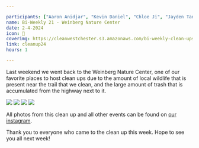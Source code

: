 ```yaml
---

participants: ["Aaron Anidjar", "Kevin Daniel", "Chloe Ji", "Jayden Tang", "Rick Yang", "Bryan Chung"]
name: Bi-Weekly 21 - Weinberg Nature Center
date: 2-4-2024
icon: 🌳
coverimg: https://cleanwestchester.s3.amazonaws.com/bi-weekly-clean-ups/clean-up-25/cleanup24-5.jpg
link: cleanup24
hours: 1

---
```


Last weekend we went back to the Weinberg Nature Center, one of our favorite places to host clean ups due to the amount of local wildlife that is present near the trail that we clean, and the large amount of trash that is accumulated from the highway next to it.

![](https://cleanwestchester.s3.amazonaws.com/bi-weekly-clean-ups/clean-up-25/cleanup24-4.jpg)
![](https://cleanwestchester.s3.amazonaws.com/bi-weekly-clean-ups/clean-up-25/cleanup24-1.jpg)
![](https://cleanwestchester.s3.amazonaws.com/bi-weekly-clean-ups/clean-up-25/cleanup24-2.jpg)
![](https://cleanwestchester.s3.amazonaws.com/bi-weekly-clean-ups/clean-up-25/cleanup24-3.jpg)

All photos from this clean up and all other events can be found on [our instagram](https://www.instagram.com/cleanwestchester/).

Thank you to everyone who came to the clean up this week. Hope to see you all next week!